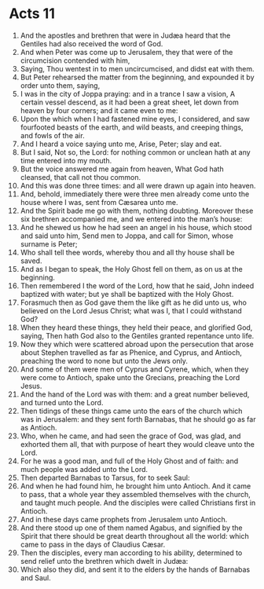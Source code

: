 ﻿# Acts 11
1. And the apostles and brethren that were in Judæa heard that the Gentiles had also received the word of God. 
2. And when Peter was come up to Jerusalem, they that were of the circumcision contended with him, 
3. Saying, Thou wentest in to men uncircumcised, and didst eat with them. 
4. But Peter rehearsed the matter from the beginning, and expounded it by order unto them, saying, 
5. I was in the city of Joppa praying: and in a trance I saw a vision, A certain vessel descend, as it had been a great sheet, let down from heaven by four corners; and it came even to me: 
6. Upon the which when I had fastened mine eyes, I considered, and saw fourfooted beasts of the earth, and wild beasts, and creeping things, and fowls of the air. 
7. And I heard a voice saying unto me, Arise, Peter; slay and eat. 
8. But I said, Not so, the Lord: for nothing common or unclean hath at any time entered into my mouth. 
9. But the voice answered me again from heaven, What God hath cleansed, that call not thou common. 
10. And this was done three times: and all were drawn up again into heaven. 
11. And, behold, immediately there were three men already come unto the house where I was, sent from Cæsarea unto me. 
12. And the Spirit bade me go with them, nothing doubting. Moreover these six brethren accompanied me, and we entered into the man’s house: 
13. And he shewed us how he had seen an angel in his house, which stood and said unto him, Send men to Joppa, and call for Simon, whose surname is Peter; 
14. Who shall tell thee words, whereby thou and all thy house shall be saved. 
15. And as I began to speak, the Holy Ghost fell on them, as on us at the beginning. 
16. Then remembered I the word of the Lord, how that he said, John indeed baptized with water; but ye shall be baptized with the Holy Ghost. 
17. Forasmuch then as God gave them the like gift as he did unto us, who believed on the Lord Jesus Christ; what was I, that I could withstand God? 
18. When they heard these things, they held their peace, and glorified God, saying, Then hath God also to the Gentiles granted repentance unto life. 
19.  Now they which were scattered abroad upon the persecution that arose about Stephen travelled as far as Phenice, and Cyprus, and Antioch, preaching the word to none but unto the Jews only. 
20. And some of them were men of Cyprus and Cyrene, which, when they were come to Antioch, spake unto the Grecians, preaching the Lord Jesus. 
21. And the hand of the Lord was with them: and a great number believed, and turned unto the Lord. 
22.  Then tidings of these things came unto the ears of the church which was in Jerusalem: and they sent forth Barnabas, that he should go as far as Antioch. 
23. Who, when he came, and had seen the grace of God, was glad, and exhorted them all, that with purpose of heart they would cleave unto the Lord. 
24. For he was a good man, and full of the Holy Ghost and of faith: and much people was added unto the Lord. 
25. Then departed Barnabas to Tarsus, for to seek Saul: 
26. And when he had found him, he brought him unto Antioch. And it came to pass, that a whole year they assembled themselves with the church, and taught much people. And the disciples were called Christians first in Antioch. 
27.  And in these days came prophets from Jerusalem unto Antioch. 
28. And there stood up one of them named Agabus, and signified by the Spirit that there should be great dearth throughout all the world: which came to pass in the days of Claudius Cæsar. 
29. Then the disciples, every man according to his ability, determined to send relief unto the brethren which dwelt in Judæa: 
30. Which also they did, and sent it to the elders by the hands of Barnabas and Saul. 
